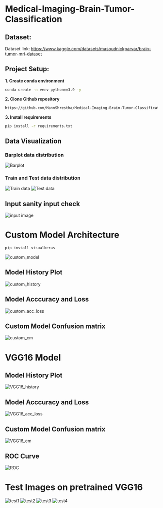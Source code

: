 # Medical-Imaging-Brain-Tumor-Classification

## Dataset: 
Dataset link: https://www.kaggle.com/datasets/masoudnickparvar/brain-tumor-mri-dataset

## Project Setup:

**1. Create conda environment**
```bash
conda create -n venv python==3.9 -y
```
**2. Clone Github repository**
```bash
https://github.com/MannShrestha/Medical-Imaging-Brain-Tumor-Classification.git
```
**3. Install requirements**
```bash
pip install -r requirements.txt
```

## Data Visualization
### Barplot data distribution
![Barplot](https://github.com/MannShrestha/Medical-Imaging-Brain-Tumor-Classification/blob/main/Images/Bar_plot_train_test.png)

### Train and Test data distribution
![Train data](https://github.com/MannShrestha/Medical-Imaging-Brain-Tumor-Classification/blob/main/Images/Training_pie.png)
![Test data](https://github.com/MannShrestha/Medical-Imaging-Brain-Tumor-Classification/blob/main/Images/testing_pie.png)

## Input sanity input check
![input image](https://github.com/MannShrestha/Medical-Imaging-Brain-Tumor-Classification/blob/main/Images/Input%20sanity%20check.png)


# Custom Model Architecture
```bash
pip install visualkeras
```

![custom_model](https://github.com/MannShrestha/Medical-Imaging-Brain-Tumor-Classification/blob/main/Images/custom_cnn.png)

## Model History Plot
![custom_history](https://github.com/MannShrestha/Medical-Imaging-Brain-Tumor-Classification/blob/main/Images/custom_history_plot.png)

## Model Acccuracy and Loss
![custom_acc_loss](https://github.com/MannShrestha/Medical-Imaging-Brain-Tumor-Classification/blob/main/Images/custom_accuracy_loss_plot.png)

## Custom Model Confusion matrix
![custom_cm](https://github.com/MannShrestha/Medical-Imaging-Brain-Tumor-Classification/blob/main/Images/cm_custom.png)


# VGG16 Model 

## Model History Plot
![VGG16_history](https://github.com/MannShrestha/Medical-Imaging-Brain-Tumor-Classification/blob/main/Images/VGG16_history_plot.png)

## Model Acccuracy and Loss
![VGG16_acc_loss](https://github.com/MannShrestha/Medical-Imaging-Brain-Tumor-Classification/blob/main/Images/VGG16_accuracy_loss_plot.png)

## Custom Model Confusion matrix
![VGG16_cm](https://github.com/MannShrestha/Medical-Imaging-Brain-Tumor-Classification/blob/main/Images/VGG16_cm.png)

## ROC Curve
![ROC](https://github.com/MannShrestha/Medical-Imaging-Brain-Tumor-Classification/blob/main/Images/ROC_curve.png)

# Test Images on pretrained VGG16
![test1](https://github.com/MannShrestha/Medical-Imaging-Brain-Tumor-Classification/blob/main/Images/test1.png)
![test2](https://github.com/MannShrestha/Medical-Imaging-Brain-Tumor-Classification/blob/main/Images/test2.png)
![test3](https://github.com/MannShrestha/Medical-Imaging-Brain-Tumor-Classification/blob/main/Images/test3.png)
![test4](https://github.com/MannShrestha/Medical-Imaging-Brain-Tumor-Classification/blob/main/Images/test4.png)





